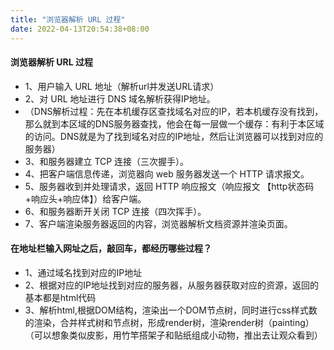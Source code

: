 ```yaml
---
title: "浏览器解析 URL 过程"
date: 2022-04-13T20:54:38+08:00
---
```


#### 浏览器解析 URL 过程

* 1、用户输入 URL 地址（解析url并发送URL请求）
* 2、对 URL 地址进行 DNS 域名解析获得IP地址。
* （DNS解析过程：先在本机缓存区查找域名对应的IP，若本机缓存没有找到，那么就到本区域的DNS服务器查找，他会在每一层做一个缓存：有利于本区域的访问。DNS就是为了找到域名对应的IP地址，然后让浏览器可以找到对应的服务器）
* 3、和服务器建立 TCP 连接（三次握手）。
* 4、把客户端信息传递，浏览器向 web 服务器发送一个 HTTP 请求报文。
* 5、服务器收到并处理请求，返回 HTTP 响应报文（响应报文 【http状态码+响应头+响应体】）给客户端。
* 6、和服务器断开关闭 TCP 连接（四次挥手）。
* 7、客户端渲染服务器返回的内容，浏览器解析文档资源并渲染页面。



#### 在地址栏输入网址之后，敲回车，都经历哪些过程？

* 1、通过域名找到对应的IP地址
* 2、根据对应的IP地址找到对应的服务器，从服务器获取对应的资源，返回的基本都是html代码
* 3、解析html,根据DOM结构，渲染出一个DOM节点树，同时进行css样式数的渲染，合并样式树和节点树，形成render树，渲染render树（painting）（可以想象类似皮影，用竹竿搭架子和贴纸组成小动物，推出去让观众看到）
